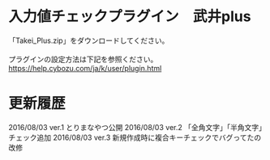 # 入力値チェックプラグイン　武井plus
「Takei_Plus.zip」をダウンロードしてください。<br>
<br>
プラグインの設定方法は下記を参照ください。<br>
https://help.cybozu.com/ja/k/user/plugin.html

# 更新履歴
2016/08/03 ver.1 とりまなやつ公開
2016/08/03 ver.2 「全角文字」「半角文字」チェック追加
2016/08/03 ver.3 新規作成時に複合キーチェックでバグってたの改修
